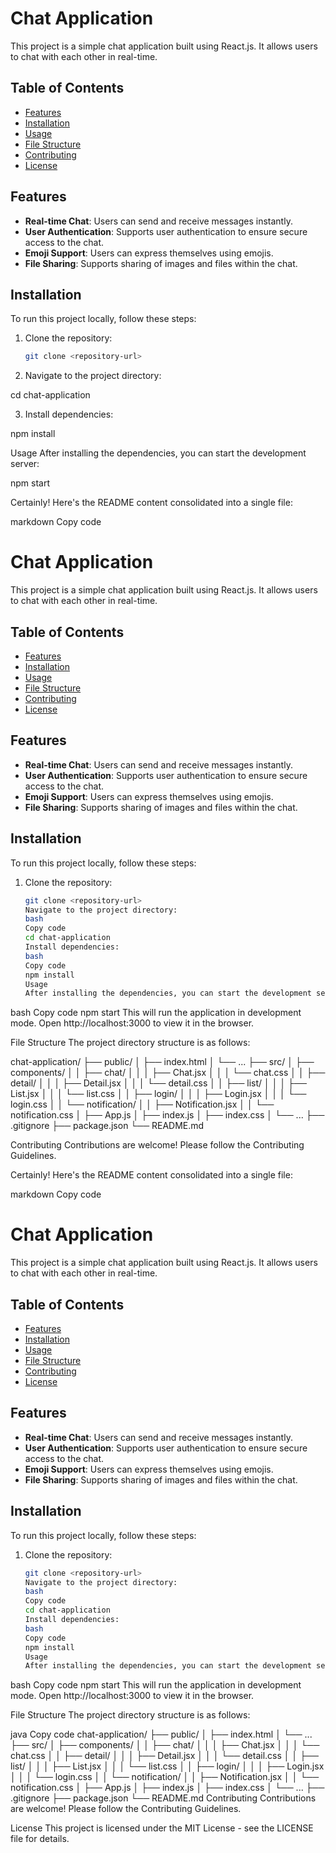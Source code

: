 # Chat Application

This project is a simple chat application built using React.js. It allows users to chat with each other in real-time.

## Table of Contents

- [Features](#features)
- [Installation](#installation)
- [Usage](#usage)
- [File Structure](#file-structure)
- [Contributing](#contributing)
- [License](#license)

## Features

- **Real-time Chat**: Users can send and receive messages instantly.
- **User Authentication**: Supports user authentication to ensure secure access to the chat.
- **Emoji Support**: Users can express themselves using emojis.
- **File Sharing**: Supports sharing of images and files within the chat.

## Installation

To run this project locally, follow these steps:

1. Clone the repository:

   ```bash
   git clone <repository-url>

   ```

2. Navigate to the project directory:

cd chat-application

3. Install dependencies:

npm install

Usage
After installing the dependencies, you can start the development server:

npm start

Certainly! Here's the README content consolidated into a single file:

markdown
Copy code

# Chat Application

This project is a simple chat application built using React.js. It allows users to chat with each other in real-time.

## Table of Contents

- [Features](#features)
- [Installation](#installation)
- [Usage](#usage)
- [File Structure](#file-structure)
- [Contributing](#contributing)
- [License](#license)

## Features

- **Real-time Chat**: Users can send and receive messages instantly.
- **User Authentication**: Supports user authentication to ensure secure access to the chat.
- **Emoji Support**: Users can express themselves using emojis.
- **File Sharing**: Supports sharing of images and files within the chat.

## Installation

To run this project locally, follow these steps:

1. Clone the repository:

   ```bash
   git clone <repository-url>
   Navigate to the project directory:
   bash
   Copy code
   cd chat-application
   Install dependencies:
   bash
   Copy code
   npm install
   Usage
   After installing the dependencies, you can start the development server:
   ```

bash
Copy code
npm start
This will run the application in development mode. Open http://localhost:3000 to view it in the browser.

File Structure
The project directory structure is as follows:

chat-application/
├── public/
│ ├── index.html
│ └── ...
├── src/
│ ├── components/
│ │ ├── chat/
│ │ │ ├── Chat.jsx
│ │ │ └── chat.css
│ │ ├── detail/
│ │ │ ├── Detail.jsx
│ │ │ └── detail.css
│ │ ├── list/
│ │ │ ├── List.jsx
│ │ │ └── list.css
│ │ ├── login/
│ │ │ ├── Login.jsx
│ │ │ └── login.css
│ │ └── notification/
│ │ ├── Notification.jsx
│ │ └── notification.css
│ ├── App.js
│ ├── index.js
│ ├── index.css
│ └── ...
├── .gitignore
├── package.json
└── README.md

Contributing
Contributions are welcome! Please follow the Contributing Guidelines.

Certainly! Here's the README content consolidated into a single file:

markdown
Copy code

# Chat Application

This project is a simple chat application built using React.js. It allows users to chat with each other in real-time.

## Table of Contents

- [Features](#features)
- [Installation](#installation)
- [Usage](#usage)
- [File Structure](#file-structure)
- [Contributing](#contributing)
- [License](#license)

## Features

- **Real-time Chat**: Users can send and receive messages instantly.
- **User Authentication**: Supports user authentication to ensure secure access to the chat.
- **Emoji Support**: Users can express themselves using emojis.
- **File Sharing**: Supports sharing of images and files within the chat.

## Installation

To run this project locally, follow these steps:

1. Clone the repository:

   ```bash
   git clone <repository-url>
   Navigate to the project directory:
   bash
   Copy code
   cd chat-application
   Install dependencies:
   bash
   Copy code
   npm install
   Usage
   After installing the dependencies, you can start the development server:
   ```

bash
Copy code
npm start
This will run the application in development mode. Open http://localhost:3000 to view it in the browser.

File Structure
The project directory structure is as follows:

java
Copy code
chat-application/
├── public/
│ ├── index.html
│ └── ...
├── src/
│ ├── components/
│ │ ├── chat/
│ │ │ ├── Chat.jsx
│ │ │ └── chat.css
│ │ ├── detail/
│ │ │ ├── Detail.jsx
│ │ │ └── detail.css
│ │ ├── list/
│ │ │ ├── List.jsx
│ │ │ └── list.css
│ │ ├── login/
│ │ │ ├── Login.jsx
│ │ │ └── login.css
│ │ └── notification/
│ │ ├── Notification.jsx
│ │ └── notification.css
│ ├── App.js
│ ├── index.js
│ ├── index.css
│ └── ...
├── .gitignore
├── package.json
└── README.md
Contributing
Contributions are welcome! Please follow the Contributing Guidelines.

License
This project is licensed under the MIT License - see the LICENSE file for details.
